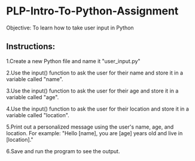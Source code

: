 # PLP-Intro-To-Python-Assignment
Objective: To learn how to take user input in Python

## Instructions:
1.Create a new Python file and name it "user_input.py"

2.Use the input() function to ask the user for their name and store it in a variable called "name".

3.Use the input() function to ask the user for their age and store it in a variable called "age".

4.Use the input() function to ask the user for their location and store it in a variable called "location".

5.Print out a personalized message using the user's name, age, and location. For example: "Hello [name], you are [age] years old and live in [location]."

6.Save and run the program to see the output.



